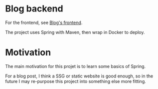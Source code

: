 # Blog backend

For the frontend, see [Blog's frontend](https://github.com/Danh-Lan/blog-front).

The project uses Spring with Maven, then wrap in Docker to deploy.

# Motivation

The main motivation for this projet is to learn some basics of Spring. 

For a blog post, I think a SSG or static website is good enough, so in the future I may re-purpose this project into something else more fitting.

